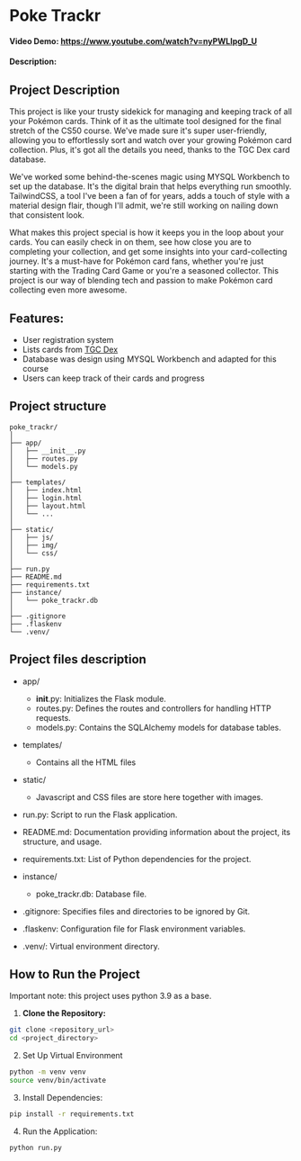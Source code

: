# Poke Trackr
#### Video Demo:  https://www.youtube.com/watch?v=nyPWLIpgD_U
#### Description:

## Project Description
This project is like your trusty sidekick for managing and keeping track of all your Pokémon cards. Think of it as the ultimate tool designed for the final stretch of the CS50 course. We've made sure it's super user-friendly, allowing you to effortlessly sort and watch over your growing Pokémon card collection. Plus, it's got all the details you need, thanks to the TGC Dex card database.

We've worked some behind-the-scenes magic using MYSQL Workbench to set up the database. It's the digital brain that helps everything run smoothly. TailwindCSS, a tool I've been a fan of for years, adds a touch of style with a material design flair, though I'll admit, we're still working on nailing down that consistent look.

What makes this project special is how it keeps you in the loop about your cards. You can easily check in on them, see how close you are to completing your collection, and get some insights into your card-collecting journey. It's a must-have for Pokémon card fans, whether you're just starting with the Trading Card Game or you're a seasoned collector. This project is our way of blending tech and passion to make Pokémon card collecting even more awesome.

## Features:
- User registration system
- Lists cards from [TGC Dex](https://github.com/tcgdex/cards-database)
- Database was design using MYSQL Workbench and adapted for this course
- Users can keep track of their cards and progress

## Project structure
```
poke_trackr/
│
├── app/
│   ├── __init__.py
│   ├── routes.py
│   └── models.py
│
├── templates/
│   ├── index.html
│   ├── login.html
│   ├── layout.html
│   └── ...
│
├── static/
│   ├── js/
│   ├── img/
│   └── css/
│
├── run.py
├── README.md
├── requirements.txt
├── instance/
│   └── poke_trackr.db
│
├── .gitignore
├── .flaskenv
└── .venv/
```

## Project files description
- app/
    - __init__.py: Initializes the Flask module.
    - routes.py: Defines the routes and controllers for handling HTTP requests.
    - models.py: Contains the SQLAlchemy models for database tables.

- templates/
    - Contains all the HTML files 

- static/
    - Javascript and CSS files are store here together with images.

- run.py: Script to run the Flask application.

- README.md: Documentation providing information about the project, its structure, and usage.

- requirements.txt: List of Python dependencies for the project.

- instance/
    - poke_trackr.db: Database file.

- .gitignore: Specifies files and directories to be ignored by Git.

- .flaskenv: Configuration file for Flask environment variables.

- .venv/: Virtual environment directory.



## How to Run the Project
Important note: this project uses python 3.9 as a base.

1. **Clone the Repository:**
```bash
git clone <repository_url>
cd <project_directory>
```

2. Set Up Virtual Environment
```bash
python -m venv venv
source venv/bin/activate
```

3. Install Dependencies:
```bash
pip install -r requirements.txt
```

4. Run the Application:
```bash
python run.py
```